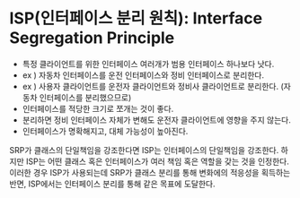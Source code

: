 # ISP(인터페이스 분리 원칙): Interface Segregation Principle

- 특정 클라이언트를 위한 인터페이스 여러개가 범용 인터페이스 하나보다 낫다.
- ex ) 자동차 인터페이스를 운전 인터페이스와 정비 인터페이스로 분리한다.
- ex ) 사용자 클라이언트를 운전자 클라이언트와 정비사 클라이언트로 분리한다. (자동차 인터페이스를 분리했으므로)
- 인터페이스를 적당한 크기로 쪼개는 것이 좋다.
- 분리하면 정비 인터페이스 자체가 변해도 운전자 클라이언트에 영향을 주지 않는다.
- 인터페이스가 명확해지고, 대체 가능성이 높아진다.

SRP가 클래스의 단일책임을 강조한다면 ISP는 인터페이스의 단일책임을 강조한다. 
하지만 ISP는 어떤 클래스 혹은 인터페이스가 여러 책임 혹은 역할을 갖는 것을 인정한다. 
이러한 경우 ISP가 사용되는데 SRP가 클래스 분리를 통해 변화에의 적응성을 획득하는 반면, ISP에서는 인터페이스 분리를 통해 같은 목표에 도달한다.